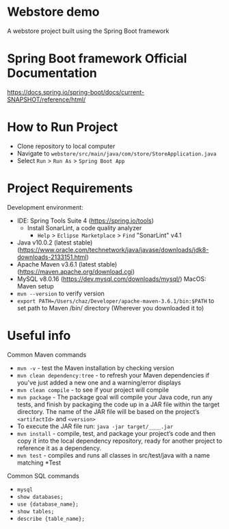 # Webstore demo
A webstore project built using the Spring Boot framework

# Spring Boot framework Official Documentation
https://docs.spring.io/spring-boot/docs/current-SNAPSHOT/reference/html/

# How to Run Project
- Clone repository to local computer
- Navigate to `webstore/src/main/java/com/store/StoreApplication.java`
- Select `Run` > `Run As` > `Spring Boot App`


# Project Requirements
Development environment:
- IDE: Spring Tools Suite 4 (https://spring.io/tools)
  - Install SonarLint, a code quality analyzer
    - `Help` > `Eclipse Marketplace` > `Find` "SonarLint" v4.1
- Java v10.0.2 (latest stable)(https://www.oracle.com/technetwork/java/javase/downloads/jdk8-downloads-2133151.html)
- Apache Maven v3.6.1 (latest stable)(https://maven.apache.org/download.cgi)
- MySQL v8.0.16 (https://dev.mysql.com/downloads/mysql/)
MacOS:
Maven setup
- `mvn --version` to verify version
- `export PATH=/Users/chaz/Developer/apache-maven-3.6.1/bin:$PATH` to set path to Maven /bin/ directory (Wherever you downloaded it to)


# Useful info
Common Maven commands
- `mvn -v` - test the Maven installation by checking version
- `mvn clean dependency:tree` - to refresh your Maven dependencies if you've just added a new one and a warning/error displays
- `mvn clean compile` - to see if your project will compile
- `mvn package` - The package goal will compile your Java code, run any tests, and finish by packaging the code up in a JAR file within the target directory. The name of the JAR file will be based on the project’s `<artifactId>` and `<version>`
- To execute the JAR file run: `java -jar target/____.jar`
- `mvn install` - compile, test, and package your project’s code and then copy it into the local dependency repository, ready for another project to reference it as a dependency. 
- `mvn test` - compiles and runs all classes in src/test/java with a name matching *Test 
  
Common SQL commands
- `mysql`
- `show databases;`
- `use {database_name};`
- `show tables;`
- `describe {table_name};`
